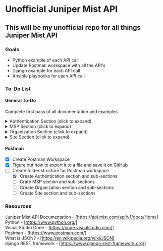 # Unofficial Juniper Mist API #

## This will be my unofficial repo for all things Juniper Mist API ##

### Goals ###

* Python example of each API call
* Update Postman workspace with all the API's
* Django example for each API call
* Ansible playbooks for each API call

### To-Do List ###

#### General To-Do ####

Complete first pass of all documentation and examples

<details>
<summary>Authentication Section (click to expand)</summary>

* [ ] API Token
  * [ ] Documentation
  * [ ] Python Example
  * [ ] Ansible Example
* [ ] Audit Logs
  * [ ] Documentation
  * [ ] Python Example
  * [ ] Ansible Example
* [ ] Integration
  * [ ] Documentation
  * [ ] Python Example
  * [ ] Ansible Example
* [ ] Leave
  * [ ] Documentation
  * [ ] Python Example
  * [ ] Ansible Example
* [ ] Login
  * [ ] Documentation
  * [ ] Python Example
  * [ ] Ansible Example
* [ ] Misc
  * [ ] Documentation
  * [ ] Python Example
  * [ ] Ansible Example
* [ ] Privileges
  * [ ] Documentation
  * [ ] Python Example
  * [ ] Ansible Example
* [ ] Register
  * [ ] Documentation
  * [ ] Python Example
  * [ ] Ansible Example

</details>

<details>
<summary>MSP Section (click to expand)</summary>

* [ ] Audit Logs
  * [ ] Documentation
  * [ ] Python Example
  * [ ] Ansible Example
* [ ] License
  * [ ] Documentation
  * [ ] Python Example
  * [ ] Ansible Example
* [ ] MSP Admins
  * [ ] Documentation
  * [ ] Python Example
  * [ ] Ansible Example
* [ ] MSP Insights
  * [ ] Documentation
  * [ ] Python Example
  * [ ] Ansible Example
* [ ] Org Group
  * [ ] Documentation
  * [ ] Python Example
  * [ ] Ansible Example

</details>

<details>
<summary>Organization Section  (click to expand)</summary>

* [ ] Admins
  * [ ] Documentation
  * [ ] Python Example
  * [ ] Ansible Example
* [ ] AP Template
  * [ ] Documentation
  * [ ] Python Example
  * [ ] Ansible Example
* [ ] API Token
  * [ ] Documentation
  * [ ] Python Example
  * [ ] Ansible Example
* [ ] Audit Logs
  * [ ] Documentation
  * [ ] Python Example
  * [ ] Ansible Example
* [ ] Custom Roles
  * [ ] Documentation
  * [ ] Python Example
  * [ ] Ansible Example
* [ ] Device Profile
  * [ ] Documentation
  * [ ] Python Example
  * [ ] Ansible Example
* [ ] EVPN
  * [ ] Documentation
  * [ ] Python Example
  * [ ] Ansible Example
* [ ] Gateway Template
  * [ ] Documentation
  * [ ] Python Example
  * [ ] Ansible Example
* [ ] Installer APIs
  * [ ] Documentation
  * [ ] Python Example
  * [ ] Ansible Example
* [ ] Inventory
  * [ ] Documentation
  * [ ] Python Example
  * [ ] Ansible Example
* [ ] License
  * [ ] Documentation
  * [ ] Python Example
  * [ ] Ansible Example
* [ ] Map Import
  * [ ] Documentation
  * [ ] Python Example
  * [ ] Ansible Example
* [ ] Network Template
  * [ ] Documentation
  * [ ] Python Example
  * [ ] Ansible Example
* [ ] Networks
  * [ ] Documentation
  * [ ] Python Example
  * [ ] Ansible Example
* [ ] Org
  * [ ] Documentation
  * [ ] Python Example
  * [ ] Ansible Example
* [ ] Org Asset
  * [ ] Documentation
  * [ ] Python Example
  * [ ] Ansible Example
* [ ] Org Asset Filters
  * [ ] Documentation
  * [ ] Python Example
  * [ ] Ansible Example
* [ ] Org PSK
  * [ ] Documentation
  * [ ] Python Example
  * [ ] Ansible Example
* [ ] Org Report (Under development)
  * [ ] Documentation
  * [ ] Python Example
  * [ ] Ansible Example
* [ ] Org Setting
  * [ ] Documentation
  * [ ] Python Example
  * [ ] Ansible Example
* [ ] Org Stats
  * [ ] Documentation
  * [ ] Python Example
  * [ ] Ansible Example
* [ ] Org Webhooks
  * [ ] Documentation
  * [ ] Python Example
  * [ ] Ansible Example
* [ ] Org Wlan
  * [ ] Documentation
  * [ ] Python Example
  * [ ] Ansible Example
* [ ] Org Wxlan Rules
  * [ ] Documentation
  * [ ] Python Example
  * [ ] Ansible Example
* [ ] Org Wxlan Tags
  * [ ] Documentation
  * [ ] Python Example
  * [ ] Ansible Example
* [ ] Org Wxlan Tunnel
  * [ ] Documentation
  * [ ] Python Example
  * [ ] Ansible Example
* [ ] PSK Portal
  * [ ] Documentation
  * [ ] Python Example
  * [ ] Ansible Example
* [ ] RF Template
  * [ ] Documentation
  * [ ] Python Example
  * [ ] Ansible Example
* [ ] SDK Client
  * [ ] Documentation
  * [ ] Python Example
  * [ ] Ansible Example
* [ ] SDK Invite
  * [ ] Documentation
  * [ ] Python Example
  * [ ] Ansible Example
* [ ] SDK Template
  * [ ] Documentation
  * [ ] Python Example
  * [ ] Ansible Example
* [ ] Service Policies
  * [ ] Documentation
  * [ ] Python Example
  * [ ] Ansible Example
* [ ] Services
  * [ ] Documentation
  * [ ] Python Example
  * [ ] Ansible Example
* [ ] Site Groups
  * [ ] Documentation
  * [ ] Python Example
  * [ ] Ansible Example
* [ ] Template
  * [ ] Documentation
  * [ ] Python Example
  * [ ] Ansible Example
* [ ] Tickets
  * [ ] Documentation
  * [ ] Python Example
  * [ ] Ansible Example
* [ ] VPN
  * [ ] Documentation
  * [ ] Python Example
  * [ ] Ansible Example

</details>

<details>
<summary>Site Section (click to expand)</summary>

* [ ] Alarms
  * [ ] Documentation
  * [ ] Python Example
  * [ ] Ansible Example
* [ ] Asset Filters
  * [ ] Documentation
  * [ ] Python Example
  * [ ] Ansible Example
* [ ] Assets
  * [ ] Documentation
  * [ ] Python Example
  * [ ] Ansible Example
* [ ] Beacons
  * [ ] Documentation
  * [ ] Python Example
  * [ ] Ansible Example
* [ ] Client Stats
  * [ ] Documentation
  * [ ] Python Example
  * [ ] Ansible Example
* [ ] Const
  * [ ] Documentation
  * [ ] Python Example
  * [ ] Ansible Example
* [ ] Device
  * [ ] Documentation
  * [ ] Python Example
  * [ ] Ansible Example
* [ ] Device Stats
  * [ ] Documentation
  * [ ] Python Example
  * [ ] Ansible Example
* [ ] Discovered Switch Metrics Search
  * [ ] Documentation
  * [ ] Python Example
  * [ ] Ansible Example
* [ ] Discovered Switches
  * [ ] Documentation
  * [ ] Python Example
  * [ ] Ansible Example
* [ ] EVPN
  * [ ] Documentation
  * [ ] Python Example
  * [ ] Ansible Example
* [ ] HA Cluster
  * [ ] Documentation
  * [ ] Python Example
  * [ ] Ansible Example
* [ ] Insights
  * [ ] Documentation
  * [ ] Python Example
  * [ ] Ansible Example
* [ ] Location
  * [ ] Documentation
  * [ ] Python Example
  * [ ] Ansible Example
* [ ] Machine Learning
  * [ ] Documentation
  * [ ] Python Example
  * [ ] Ansible Example
* [ ] Map
  * [ ] Documentation
  * [ ] Python Example
  * [ ] Ansible Example
* [ ] Packet Capture
  * [ ] Documentation
  * [ ] Python Example
  * [ ] Ansible Example
* [ ] PSK
  * [ ] Documentation
  * [ ] Python Example
  * [ ] Ansible Example
* [ ] Report (under development)
  * [ ] Documentation
  * [ ] Python Example
  * [ ] Ansible Example
* [ ] RF Glass
  * [ ] Documentation
  * [ ] Python Example
  * [ ] Ansible Example
* [ ] RF Glass Recording
  * [ ] Documentation
  * [ ] Python Example
  * [ ] Ansible Example
* [ ] Rogue Detection and Mitigation
  * [ ] Documentation
  * [ ] Python Example
  * [ ] Ansible Example
* [ ] RRM
  * [ ] Documentation
  * [ ] Python Example
  * [ ] Ansible Example
* [ ] RSSI Zone
  * [ ] Documentation
  * [ ] Python Example
  * [ ] Ansible Example
* [ ] Site
  * [ ] Documentation
  * [ ] Python Example
  * [ ] Ansible Example
* [ ] Site 128T (SSR)
  * [ ] Documentation
  * [ ] Python Example
  * [ ] Ansible Example
* [ ] Site MxEdge
  * [ ] Documentation
  * [ ] Python Example
  * [ ] Ansible Example
* [ ] Site Setting
  * [ ] Documentation
  * [ ] Python Example
  * [ ] Ansible Example
* [ ] Subscriptions
  * [ ] Documentation
  * [ ] Python Example
  * [ ] Ansible Example
* [ ] Unconnected Client Location
  * [ ] Documentation
  * [ ] Python Example
  * [ ] Ansible Example
* [ ] Virtual Beacons
  * [ ] Documentation
  * [ ] Python Example
  * [ ] Ansible Example
* [ ] Virtual Chassis
  * [ ] Documentation
  * [ ] Python Example
  * [ ] Ansible Example
* [ ] Webhooks
  * [ ] Documentation
  * [ ] Python Example
  * [ ] Ansible Example
* [ ] WXLAN
  * [ ] Documentation
  * [ ] Python Example
  * [ ] Ansible Example
* [ ] Zone
  * [ ] Documentation
  * [ ] Python Example
  * [ ] Ansible Example
* [ ] Zone Stats
  * [ ] Documentation
  * [ ] Python Example
  * [ ] Ansible Example

</details>

#### Postman ####

* [x] Create Postman Workspace
* [x] Figure out how to export it to a file and save it on GitHub
* [ ] Create folder structure for Postman workspace
  * [x] Create Authentication section and sub-sections
  * [ ] Crate MSP section and sub-sections
  * [ ] Create Organization section and sub-sections
  * [ ] Create Site section and sub-sections

### Resources ###

Juniper Mist API Documentation - [https://api.mist.com/api/v1/docs/Home]  
Python - [https://www.python.org/]  
Visual Studio Code - [https://code.visualstudio.com/]  
Postman - [https://www.postman.com/]  
What is JSON? - [https://en.wikipedia.org/wiki/JSON]  
django REST framework - [https://www.django-rest-framework.org/]  
